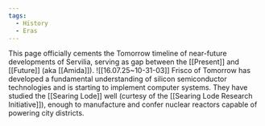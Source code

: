 ```yaml
---
tags:
  - History
  - Eras
---
```

This page officially cements the Tomorrow timeline of near-future developments of Servilia, serving as gap between the [[Present]] and [[Future]] (aka [[Amida]]).
![[16.07.25~10-31-03]]
Frisco of Tomorrow has developed a fundamental understanding of silicon semiconductor technologies and is starting to implement computer systems. They have studied the [[Searing Lode]] well (curtesy of the [[Searing Lode Research Initiative]]), enough to manufacture and confer nuclear reactors capable of powering city districts.
